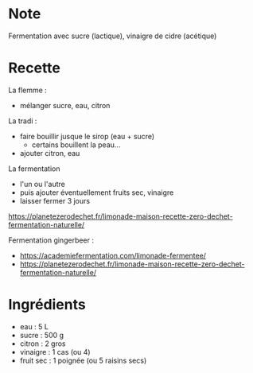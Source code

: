# Note
Fermentation avec sucre (lactique), vinaigre de cidre (acétique)



# Recette

La flemme : 
- mélanger sucre, eau, citron

La tradi :
- faire bouillir jusque le sirop (eau + sucre)
    * certains bouillent la peau...
- ajouter citron, eau

La fermentation
- l'un ou l'autre
- puis ajouter éventuellement fruits sec, vinaigre
- laisser fermer 3 jours

https://planetezerodechet.fr/limonade-maison-recette-zero-dechet-fermentation-naturelle/

Fermentation gingerbeer :
- https://academiefermentation.com/limonade-fermentee/
- https://planetezerodechet.fr/limonade-maison-recette-zero-dechet-fermentation-naturelle/

# Ingrédients
- eau   :   5   L
- sucre :   500 g
- citron :  2 gros
- vinaigre :    1 cas (ou 4)
- fruit sec :   1 poignée (ou 5 raisins secs)
